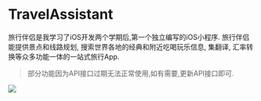 # TravelAssistant
旅行伴侣是我学习了iOS开发两个学期后,第一个独立编写的iOS小程序.
旅行伴侣能提供景点和线路规划, 搜索世界各地的经典和附近吃喝玩乐信息, 集翻译, 汇率转换等众多功能一体的一站式旅行App.

> 部分功能因为API接口过期无法正常使用,如有需要,更新API接口即可.

![](https://ww2.sinaimg.cn/large/006tNc79gy1fcmiowxdz0j30rs22ljxd.jpg)

